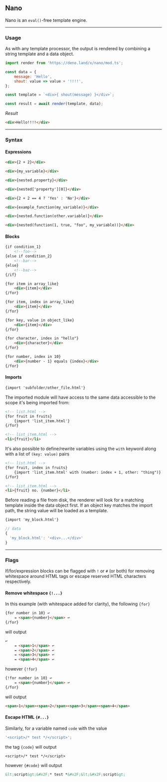 ## Nano
Nano is an `eval()`-free template engine.

---

### Usage
As with any template processor, the output is rendered by combining a string template and a data object.

```js
import render from 'https://deno.land/x/nano/mod.ts';

const data = {
	message: 'Hello',
	shout: value => value + '!!!!',
};

const template = `<div>{ shout(message) }</div>`;

const result = await render(template, data);
```

_Result_

```html
<div>Hello!!!!</div>
```

---

### Syntax

#### Expressions

```html
<div>{2 + 2}</div>
```

```html
<div>{my_variable}</div>
```

```html
<div>{nested.property}</div>
```

```html
<div>{nested['property'][0]}</div>
```

```html
<div>{2 + 2 == 4 ? 'Yes' : 'No'}</div>
```

```html
<div>{example_function(my_variable)}</div>
```

```html
<div>{nested.function(other.variable)}</div>
```

```html
<div>{nested(function(1, true, "foo", my_variable))}</div>
```

#### Blocks

```html
{if condition_1}
	<!--foo-->
{else if condition_2}
	<!--bar-->
{else}
	<!--baz-->
{/if}
```

```html
{for item in array_like}
	<div>{item}</div>
{/for}
```

```html
{for item, index in array_like}
	<div>{item}</div>
{/for}
```

```html
{for key, value in object_like}
	<div>{item}</div>
{/for}
```

```html
{for character, index in "hello"}
	<div>{character}</div>
{/for}
```

```html
{for number, index in 10}
	<div>{number - 1} equals {index}</div>
{/for}
```

#### Imports

```html
{import 'subfolder/other_file.html'}
```

The imported module will have access to the same data accessible to the scope it's being imported from:

```html
<!-- list.html -->
{for fruit in fruits}
	{import 'list_item.html'}
{/for}

<!-- list_item.html -->
<li>{fruit}</li>
```

It's also possible to define/rewrite variables using the `with` keyword along with a list of `(key: value)` pairs

```html
<!-- list.html -->
{for fruit, index in fruits}
	{import 'list_item.html' with (number: index + 1, other: "thing")}
{/for}

<!-- list_item.html -->
<li>{fruit} no. {number}</li>
```
Before reading a file from disk, the renderer will look for a matching template inside the data object first. If an object key matches the import path, the string value will be loaded as a template. 
```html
{import 'my_block.html'}
```
```js
// data
{
  'my_block.html': '<div>...</div>'
}
```


---

### Flags
If/for/expression blocks can be flagged with `!` or `#` (or both) for removing whitespace around HTML tags or escape reserved HTML characters respectively.

#### Remove whitespace `{!...}`
In this example (with whitespace added for clarity), the following `{for}`

```html
{for number in 10} ↩
	⇥ <span>{number}</span> ↩
{/for}
```

will output

```html
↩
	⇥ <span>1</span> ↩
	⇥ <span>2</span> ↩
	⇥ <span>3</span> ↩
	⇥ <span>4</span> ↩
```

however `{!for}`

```html
{!for number in 10} ↩
	⇥ <span>{number}</span> ↩
{/for}
```

will output

```html
<span>1</span><span>2</span><span>3</span><span>4</span>
```

#### Escape HTML `{#...}`
Similarly, for a variable named `code` with the value

```js
'<script>/* test */</script>';
```

the tag `{code}` will output

```
<script>/* test */</script>
```

however `{#code}` will output

```html
&lt;script&gt;&#x2F;* test *&#x2F;&lt;&#x2F;script&gt;
```
